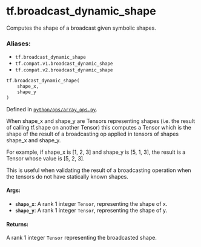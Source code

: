 <div itemscope itemtype="http://developers.google.com/ReferenceObject">
<meta itemprop="name" content="tf.broadcast_dynamic_shape" />
<meta itemprop="path" content="Stable" />
</div>

# tf.broadcast_dynamic_shape

Computes the shape of a broadcast given symbolic shapes.

### Aliases:

* `tf.broadcast_dynamic_shape`
* `tf.compat.v1.broadcast_dynamic_shape`
* `tf.compat.v2.broadcast_dynamic_shape`

``` python
tf.broadcast_dynamic_shape(
    shape_x,
    shape_y
)
```



Defined in [`python/ops/array_ops.py`](/code/stable/tensorflow/python/ops/array_ops.py).

<!-- Placeholder for "Used in" -->

When shape_x and shape_y are Tensors representing shapes (i.e. the result of
calling tf.shape on another Tensor) this computes a Tensor which is the shape
of the result of a broadcasting op applied in tensors of shapes shape_x and
shape_y.

For example, if shape_x is [1, 2, 3] and shape_y is [5, 1, 3], the result is a
Tensor whose value is [5, 2, 3].

This is useful when validating the result of a broadcasting operation when the
tensors do not have statically known shapes.

#### Args:


* <b>`shape_x`</b>: A rank 1 integer `Tensor`, representing the shape of x.
* <b>`shape_y`</b>: A rank 1 integer `Tensor`, representing the shape of y.


#### Returns:

A rank 1 integer `Tensor` representing the broadcasted shape.
